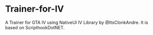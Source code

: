 # Trainer-for-IV
A Trainer for GTA IV using NativeUI IV Library by @ItsClonkAndre. It is based on ScripthookDotNET.
